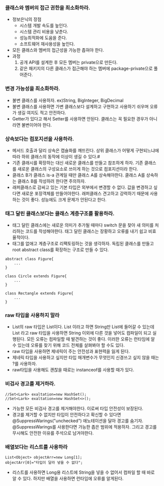 ### 클래스와 멤버의 접근 권한을 최소화하라.
- 정보은닉의 장점
    - 시스템 개발 속도를 높인다. 
    - 시스템 관리 비용을 낮춘다.
    - 성능최적화에 도움을 준다.
    - 소프트웨어 재사용성을 높인다.
- 모든 클래스와 멤버의 접근성을 가능한 좁혀야 한다.
- 과정
    1. 공개 API를 설계한 후 모든 멤버는 private으로 만든다. 
    2. 같은 패키지의 다른 클래스가 접근해야 하는 멤버에 package-private으로 풀어준다.

### 변경 가능성을 최소화하라.
- 불변 클래스를 사용하자. ex)String, BigInteger, BigDecimal
- 불변 클래스를 사용하면 가변 클래스보다 설계하고 구현하고 사용하기 쉬우며 오류가 생길 여지도 적고 안전하다.
- Getter가 있다고 해서 Setter를 사용하면 안된다. 클래스는 꼭 필요한 경우가 아니라면 불변이어야 한다.

### 상속보다는 컴포지션을 사용하라.
- 메서드 호출과 달리 상속은 캡슐화를 깨뜨린다. 상위 클래스가 어떻게 구현되느냐에 따라 하위 클래스의 동작에 이상이 생길 수 있다.#
- 기존 클래시를 확장하는 대신 새로운 클래스를 만들고 참조하게 하자. 기존 클래스를 새로운 클래스의 구성요소로 쓰이게 하는 것으로 컴포지션이라 한다.
- 클래스 B가 클래스 is-a 관계일 때만 클래스 A를 상속해야한다. 클래스 A를 상속하는 클래스 B를 작성하려 한다면 주의하자.
- 래퍼클래스로 감싸고 있는 기본 타입은 외부에서 변경할 수 없다. 값을 변경하고 싶다면 새로운 포장객체를 만들어야한다. 래퍼클래스 견고하고 강력하기 때문에 사용하는 것이 좋다. 성능에도 크게 문제가 안된다고 한다.

### 태그 달린 클래스보다는 클래스 계층구조를 활용하라.
- 태그 달린 클래스에는 새로운 의미가 추가될 때마다 switch 문을 찾아 새 의미를 처리하는 코드를 작성해야한다. 태그 달린 클래스는 장황하고 오류를 내기 쉽고 비효율적이다.
- 태그를 없애고 계층구조로 리팩토링하는 것을 생각하자. 독립된 클래스를 만들고 root abstract class를 확장하는 구조로 만들 수 있다.
```
abstract class Figure{
    ...
}

class Circle extends Figure{
    ...
}

class Rectangle extends Figure{
    ...
}
```

### raw 타입을 사용하지 말라
- List<E>의 raw 타입은 List이다. List<String> 이라고 하면 String만 List에 들어갈 수 있는데 List 라고 raw 타입을 사용하면 String 이외에 다른 것을 넣어도 컴파일이 되고 실행된다. 모든 오류는 컴파일할 때 발견하는 것이 좋다. 이러한 오류는 런타임에 알 수 있는데 오류를 찾기 위해 코드 전체를 살펴봐야 할 수도 있다.
- raw 타입을 사용하면 제네릭이 주는 안전성과 표현력을 잃게 된다.
- 제네릭 타입을 사용하고 싶지만 타입 매개변수가 무엇인지 신경쓰고 싶지 않을 때는 ?를 사용하자.
- raw타입을 사용해도 괜찮을 때로는 instanceof를 사용할 때가 있다.

### 비검사 경고를 제거하라.
```
//Set<Lark> exaltation=new HashSet();
//Set<Lark> exaltation=new HashSet<>();
```
- 가능한 모든 비검사 경고를 제거해야한다. 이로써 타입 안전성이 보장된다.
- 경고를 제거할 수 없지만 타입이 안전하다고 확신할 수 있다면 @SuppressWarings("unchecked") 애노테이션을 달아 경고를 숨기자. @SuppressWarings를 사용한다면 가능한 좁은 범위에 적용하자. 그리고 경고를 무시해도 안전한 이유를 주석으로 남겨야한다.

### 배열보다는 리스트를 사용하라
```
List<Object> objectArr=new Long[1];
objectArr[0]="타입이 달라 넣을 수 없다";
```
- 리스트를 사용하면 Long용 리스트에 String을 넣을 수 없어서 컴파일 할 때 바로 알 수 있다. 하지만 배열을 사용하면 런타임에 오류를 알게된다.
